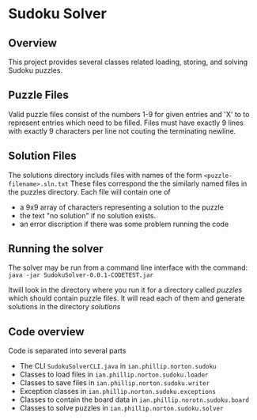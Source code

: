 # Sudoku Solver

## Overview

This project provides several classes related loading, storing, and solving
Sudoku puzzles.

## Puzzle Files
Valid puzzle files consist of the numbers 1-9 for given entries and 'X' to
to represent entries which need to be filled.  Files must have exactly 9 lines
with exactly 9 characters per line not couting the terminating newline.

## Solution Files
The solutions directory includs files with names of the form
`<puzzle-filename>.sln.txt`
These files correspond the the similarly named files in the puzzles directory.
Each file will contain one of
- a 9x9 array of characters representing a solution to the puzzle
- the text "no solution" if no solution exists.
- an error discription if there was some problem running the code

## Running the solver
The solver may be run from a command line interface with the command:
`java -jar SudokuSolver-0.0.1-CODETEST.jar`

Itwill look in the directory where you run it for a directory called *puzzles*
which should contain puzzle files. It will read each of them and generate
solutions in the directory *solutions*

## Code overview

Code is separated into several parts
- The CLI `SudokuSolverCLI.java` in `ian.phillip.norton.sudoku`
- Classes to load files in `ian.phillip.norton.sudoku.loader`
- Classes to save files in `ian.phillip.norton.sudoku.writer`
- Exception classes in `ian.phillip.norton.sudoku.exceptions`
- Classes to contain the board data in `ian.phillip.norotn.sudoku.board`
- Classes to solve puzzles in `ian.phillip.norton.sudoku.solver`

